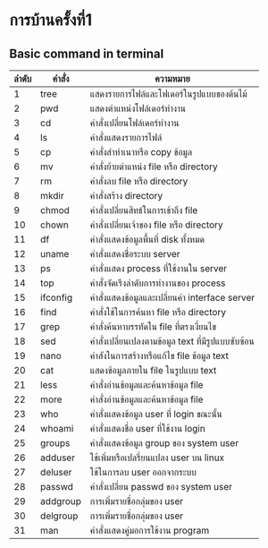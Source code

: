 # การบ้านครั้งที่1

## Basic command in terminal

ลำดับ  |  คำสั่ง  |  ความหมาย
------| ------  |  ------
1     |  tree   |   แสดงรายการไฟล์และโฟเดอร์ในรูปแบบของต้นไม้
2     |   pwd   |   แสดงตำแหน่งโฟล์เดอร์ทำงาน     
3     |   cd   |   คำสั่งเปลี่ยนโฟล์เดอร์ทำงาน 
4     |   ls   |    คำสั่งแสดงรายการไฟล์
5     |   cp   |    คำสั่งสำทำเนาหรือ copy ข้อมูล
6     |   mv   |    คำสั่งย้ายตำแหน่ง file หรือ directory 
7     |   rm   |    คำสั่งลบ file หรือ directory
8     |   mkdir   |   คำสั่งสร้าง directory
9     |   chmod   |   คำสั่งเปลี่ยนสิทธ์ในการเข้าถึง file
10    |   chown   |   คำสั่งเปลี่ยนเจ้าของ file หรือ directory 
11    |   df   |    คำสั่งแสดงข้อมูลพื้นที่ disk ทั้งหมด
12    |  uname  |   คำสั่งแสดงชื่อระบบ server    
13    |   ps  |  คำสั่งแสดง process ที่ใช้งานใน server   
14    |   top  |  คำสั่งจัดเรีงลำดับการทำงานของ process
15    |   ifconfig   |  คำสั่งแสดงข้อมูลและเปลี่ยนค่า interface server    
16    |   find  |  คำสั่งใช้ในการค้นหา file หรือ directory    
17    |   grep  |  คำสั่งค้นหาบรรทัดใน file ที่ตรงเงี่ยนไข 
18    |   sed   |  คำสั่งเปลี่ยนเปลงตามข้อมูล text ที่มีรูปแบบซับซ้อน
19    |  nano   |  คำสังในการสร้างหรือแก้ไข file ข้อมูล text
20    |   cat   |  แสดงข้อมูลภายใน file ในรูปแบบ text 
21    |   less  |  คำสั่งอ่านข้อมูลและค้นหาข้อมูล file 
22    |   more  |  คำสั่งอ่านข้อมูลและค้นหาข้อมูล file  
23    |   who   |  คำสั่งแสดงข้อมูล user ที่ login ขณะนั้น
24    |   whoami  |  คำสั่งแสดงชื่อ user ที่ใช้งาน login   
25    |   groups  |  คำสั่งแสดงข้อมูล group ของ system user
26    |  adduser  |  ใช้เพิ่มหรือเปลรี่ยนแปลง user บน linux
27    |  deluser  |  ใช้ในการลบ user ออกจากระบบ
28    |  passwd  |  คำสั่งเปลี่ยน passwd ของ system user
29    |  addgroup  |  การเพิ่มรายชื่อกลุ่มของ user
30    |  delgroup  |  การเพิ่มรายชื่อกลุ่มของ user
31    |  man    |  คำสั่งแสดงคู่มอการใช้งาน program 

